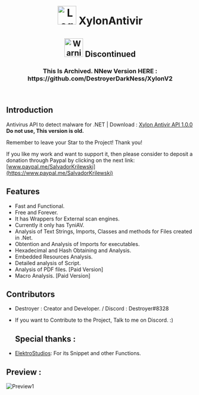 <h1 align="center">
	<br>
	<img src="https://i.ibb.co/B3pMppn/Pngtree-antivirus-icon-4351716-burned.png" alt="Logo" width="50" height="50">
	XylonAntivir
</h1>
<h2 align="center">
	<img src="https://i.ibb.co/0YVSNt0/R.png" alt="Warnig" width="50" height="50">	Discontinued
	<br>
</h2>
<h3 align="center">This Is Archived. NNew Version HERE : https://github.com/DestroyerDarkNess/XylonV2 </h3> <BR>

## Introduction
Antivirus API to detect malware for .NET | Download : [Xylon Antivir API 1.0.0](https://github.com/DestroyerDarkNess/XylonAntivir/releases/download/1.0/Xylon.Antivir.API.zip) **Do not use, This version is old.**

Remember to leave your Star to the Project! Thank you!

If you like my work and want to support it, then please consider to deposit a donation through Paypal by clicking on the next link: [www.paypal.me/SalvadorKrilewski](https://www.paypal.me/SalvadorKrilewski)
![]()


## Features

- Fast and Functional.
- Free and Forever.
- It has Wrappers for External scan engines.
- Currently it only has TyniAV.
- Analysis of Text Strings, Imports, Classes and methods for Files created in .Net.
- Obtention and Analysis of Imports for executables.
- Hexadecimal and Hash Obtaining and Analysis.
- Embedded Resources Analysis.
- Detailed analysis of Script.
- Analysis of PDF files. [Paid Version]
- Macro Analysis. [Paid Version]

## Contributors
- Destroyer : Creator and Developer.  / Discord : Destroyer#8328
- If you want to Contribute to the Project, Talk to me on Discord. :)

  ## Special thanks :
- [ElektroStudios](https://github.com/ElektroStudios): For its Snippet and other Functions.

## Preview :

![Preview1](https://i.ibb.co/2yJ1xJn/Preview-Xylon.png)

